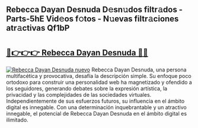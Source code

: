 ## Rebecca Dayan Desnuda D𝚎sn𝚞dos filtr𝚊dos - Parts-5hE Vid𝚎os f𝚘tos - N𝚞evas filtr𝚊ciones atr𝚊ctivas Qf1bP

# <h2><a href="http://mb6ov6a.tromn.icu/?c=Rebecca+Dayan+Desnuda">🔗👉👉👉 Rebecca Dayan Desnuda 🔗🔗</a></h2>

[![Rebecca Dayan Desnuda nuevo](https://i.imgur.com/pEAQMta.gif)](http://mb6ov6a.tromn.icu/?c=Rebecca+Dayan+Desnuda)
Rebecca Dayan Desnuda, una persona multifacética y provocativa, desafía la descripción simple. Su enfoque poco ortodoxo para construir una personalidad web ha magnetizado y ofendido a los seguidores, generando debates sobre la expresión artística, la privacidad y las complejidades de las sociedades virtuales. Independientemente de sus esfuerzos futuros, su influencia en el ámbito digital es innegable. Con una determinación inquebrantable y un atractivo innegable, el potencial de Rebecca Dayan Desnuda en el ámbito digital es ilimitado.
